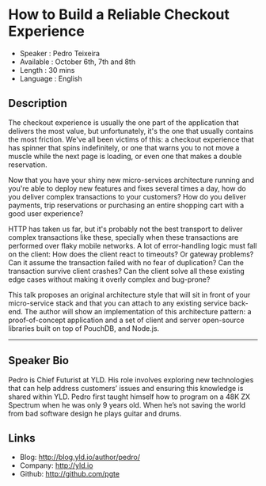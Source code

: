 How to Build a Reliable Checkout Experience
========================

* Speaker   : Pedro Teixeira
* Available : October 6th, 7th and 8th
* Length    : 30 mins
* Language  : English

Description
-----------

The checkout experience is usually the one part of the application that delivers the most value, but unfortunately, it's the one that usually contains the most friction. We've all been victims of this: a checkout experience that has spinner that spins indefinitely, or one that warns you to not move a muscle while the next page is loading, or even one that makes a double reservation.

Now that you have your shiny new micro-services architecture running and you're able to deploy new features and fixes several times a day, how do you deliver complex transactions to your customers? How do you deliver payments, trip reservations or purchasing an entire shopping cart with a good user experience?

HTTP has taken us far, but it's probably not the best transport to deliver complex transactions like these, specially when these transactions are performed over flaky mobile networks. A lot of error-handling logic must fall on the client: How does the client react to timeouts? Or gateway problems? Can it assume the transaction failed with no fear of duplication? Can the transaction survive client crashes? Can the client solve all these existing edge cases without making it overly complex and bug-prone?

This talk proposes an original architecture style that will sit in front of your micro-service stack and that you can attach to any existing service back-end. The author will show an implementation of this architecture pattern: a proof-of-concept application and a set of client and server open-source libraries built on top of PouchDB, and Node.js.


---------------

Speaker Bio
-----------

Pedro is Chief Futurist at YLD. His role involves exploring new technologies that can help address customers’ issues and ensuring this knowledge is shared within YLD. Pedro first taught himself how to program on a 48K ZX Spectrum when he was only 9 years old. When he’s not saving the world from bad software design he plays guitar and drums. 

Links
-----

* Blog: http://blog.yld.io/author/pedro/
* Company: http://yld.io
* Github: http://github.com/pgte